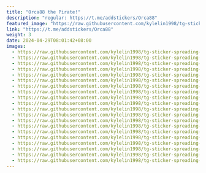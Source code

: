 ```yaml
---
title: "Orca88 the Pirate!"
description: "regular: https://t.me/addstickers/Orca88"
featured_image: "https://raw.githubusercontent.com/kylelin1998/tg-sticker-spreading-worldwide-images/main/img/7eb065ee-1397-4dcd-b8ab-b0cd35cfedfc.jpg"
link: "https://t.me/addstickers/Orca88"
weight: 3
date: 2024-04-29T08:01:42+08:00
images:
  - https://raw.githubusercontent.com/kylelin1998/tg-sticker-spreading-worldwide-images/main/img/7eb065ee-1397-4dcd-b8ab-b0cd35cfedfc.jpg
  - https://raw.githubusercontent.com/kylelin1998/tg-sticker-spreading-worldwide-images/main/img/47bf783a-c449-4bed-bb42-de38c95a2c69.jpg
  - https://raw.githubusercontent.com/kylelin1998/tg-sticker-spreading-worldwide-images/main/img/0ebdfff7-691a-4021-bed5-37b92ad23a45.jpg
  - https://raw.githubusercontent.com/kylelin1998/tg-sticker-spreading-worldwide-images/main/img/98281d9a-9d93-43cd-aa34-51ead32b8bec.jpg
  - https://raw.githubusercontent.com/kylelin1998/tg-sticker-spreading-worldwide-images/main/img/aafeb58c-9472-4e3d-9cc8-d57ee31cc5a7.jpg
  - https://raw.githubusercontent.com/kylelin1998/tg-sticker-spreading-worldwide-images/main/img/74e0dbce-9e1c-4880-95f1-6b964597f0ff.jpg
  - https://raw.githubusercontent.com/kylelin1998/tg-sticker-spreading-worldwide-images/main/img/f485eefc-b00d-4d8d-a855-81224d0c2658.jpg
  - https://raw.githubusercontent.com/kylelin1998/tg-sticker-spreading-worldwide-images/main/img/9d5390e8-73b8-4bd9-8c91-ffd5a81d0509.jpg
  - https://raw.githubusercontent.com/kylelin1998/tg-sticker-spreading-worldwide-images/main/img/ff6c28ae-01c8-4db8-acbd-3a47f69f668f.jpg
  - https://raw.githubusercontent.com/kylelin1998/tg-sticker-spreading-worldwide-images/main/img/b5c9769d-e980-4ec5-80d3-8c9346bcb11a.jpg
  - https://raw.githubusercontent.com/kylelin1998/tg-sticker-spreading-worldwide-images/main/img/bc4294c1-8ddc-4a72-874b-8c0b9f22fc9d.jpg
  - https://raw.githubusercontent.com/kylelin1998/tg-sticker-spreading-worldwide-images/main/img/8e91daef-e899-4f04-ab09-1a8df41022b3.jpg
  - https://raw.githubusercontent.com/kylelin1998/tg-sticker-spreading-worldwide-images/main/img/335f0228-d448-4f6d-bb56-8382f882a8a9.jpg
  - https://raw.githubusercontent.com/kylelin1998/tg-sticker-spreading-worldwide-images/main/img/0d37acc4-03a4-4a4e-86eb-8f1f6c4a6589.jpg
  - https://raw.githubusercontent.com/kylelin1998/tg-sticker-spreading-worldwide-images/main/img/9aebf5aa-42ef-479a-baae-8966effef0d4.jpg
  - https://raw.githubusercontent.com/kylelin1998/tg-sticker-spreading-worldwide-images/main/img/38ba2da7-7810-4f2e-ab7f-62c27253598c.jpg
  - https://raw.githubusercontent.com/kylelin1998/tg-sticker-spreading-worldwide-images/main/img/0aaa7775-4cc5-4fd2-886d-3615e09cce61.jpg
  - https://raw.githubusercontent.com/kylelin1998/tg-sticker-spreading-worldwide-images/main/img/fff30dff-fe18-41c8-b7e2-cd43ac065cf0.jpg
  - https://raw.githubusercontent.com/kylelin1998/tg-sticker-spreading-worldwide-images/main/img/1df26f22-2df2-4a58-bd8a-63ea30c57e3a.jpg
  - https://raw.githubusercontent.com/kylelin1998/tg-sticker-spreading-worldwide-images/main/img/f124aeb8-f842-46b5-a42f-2f4564560076.jpg
---
```

